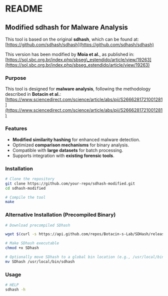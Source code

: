 # README

## Modified sdhash for Malware Analysis

This tool is based on the original **sdhash**, which can be found at:
[https://github.com/sdhash/sdhash](https://github.com/sdhash/sdhash)

This version has been modified by **Moia et al.**, as published in:
[https://sol.sbc.org.br/index.php/sbseg\_estendido/article/view/19263](https://sol.sbc.org.br/index.php/sbseg_estendido/article/view/19263)

### Purpose

This tool is designed for **malware analysis**, following the methodology described in **Botacin et al.**:
[https://www.sciencedirect.com/science/article/abs/pii/S2666281721001281](https://www.sciencedirect.com/science/article/abs/pii/S2666281721001281)

### Features

- **Modified similarity hashing** for enhanced malware detection.
- Optimized **comparison mechanisms** for binary analysis.
- Compatible with **large datasets** for batch processing.
- Supports integration with **existing forensic tools**.

### Installation

```bash
# Clone the repository
git clone https://github.com/your-repo/sdhash-modified.git
cd sdhash-modified

# Compile the tool
make
```

### Alternative Installation (Precompiled Binary)

```bash
# Download precompiled SDhash

wget $(curl -s https://api.github.com/repos/Botacin-s-Lab/SDHash/releases/latest | grep "browser_download_url" | cut -d '"' -f 4) -O SDhash

# Make SDhash executable
chmod +x SDhash

# Optionally move SDhash to a global bin location (e.g., /usr/local/bin) to run it anywhere
mv SDhash /usr/local/bin/sdhash
```

### Usage

```bash
# HELP
sdhash -h

```

